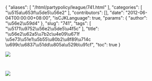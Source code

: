 {
    "aliases": [
        "/html/partypolicy/league/741.html"
    ],
    "categories": [
        "\u515a\u653f\u5de5\u56e2"
    ],
    "contributors": [],
    "date": "2012-06-04T00:00:00+08:00",
    "isCJKLanguage": true,
    "params": {
        "author": "\u56e2\u59d4"
    },
    "slug": "741",
    "tags": [
        "\u5171\u9752\u56e2\u5de5\u4f5c"
    ],
    "title": "\u56e2\u62a5\u7b2c\u4e09\u671f \u5e73\u51e1\u5b55\u80b2\u8f89\u714c \u699c\u6837\u51dd\u805a\u529b\u91cf",
    "toc": true
}

![](https://cdn.tfls.online/mirror/full/32baf016fb999d87e47158616e9518e79a5dfc7f.jpg)




  




![](https://cdn.tfls.online/mirror/full/8beb4210627b7e617396bc7abf4efa0d33c7af76.jpg)


